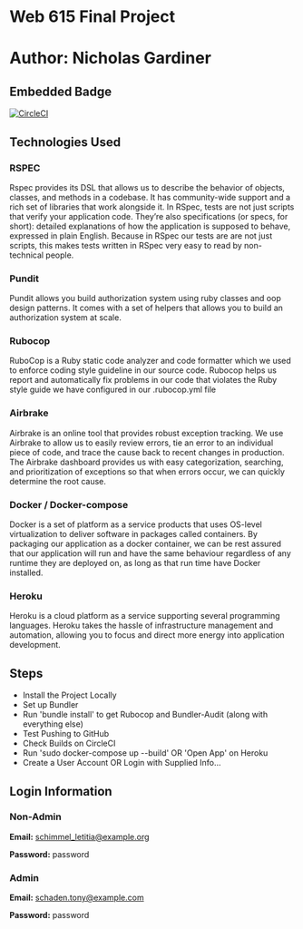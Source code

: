 # Web 615 Final Project 
# Author: Nicholas Gardiner

## Embedded Badge
[![CircleCI](https://circleci.com/gh/nickg1996/web615-final-assignment.svg?style=svg)](https://app.circleci.com/pipelines/github/nickg1996/web615-final-assignment?branch=master)

## Technologies Used

### RSPEC

Rspec provides its DSL that allows us to describe the behavior of objects, classes, and methods in a codebase. It has community-wide support and a rich set of libraries that work alongside it. In RSpec, tests are not just scripts that verify your application code. They’re also specifications (or specs, for short): detailed explanations of how the application is supposed to behave, expressed in plain English.  Because in RSpec our tests are are not just scripts, this makes tests written in RSpec very easy to read by non-technical people.

### Pundit

Pundit allows you build authorization system using ruby classes and oop design patterns. It comes with a set of helpers that allows you to build an authorization system at scale.

### Rubocop

RuboCop is a Ruby static code analyzer and code formatter which we used to enforce coding style guideline in our source code. Rubocop helps us report and automatically fix problems in our code that violates the Ruby style guide we have configured in our .rubocop.yml file


### Airbrake

Airbrake is an online tool that provides robust exception tracking. We use Airbrake to allow us to easily review errors, tie an error to an individual piece of code, and trace the cause back to recent changes in production. The Airbrake dashboard provides us with easy categorization, searching, and prioritization of exceptions so that when errors occur, we can quickly determine the root cause.

### Docker / Docker-compose

Docker is a set of platform as a service products that uses OS-level virtualization to deliver software in packages called containers. By packaging our application as a docker container, we can be rest assured that our application will run and have the same behaviour regardless of any runtime they are deployed on, as long as that run time have Docker installed.

### Heroku

Heroku is a cloud platform as a service supporting several programming languages. Heroku takes the hassle of infrastructure management and automation, allowing you to focus and direct more energy into application development.

## Steps 

* Install the Project Locally
* Set up Bundler
* Run 'bundle install' to get Rubocop and Bundler-Audit (along with everything else)
* Test Pushing to GitHub
* Check Builds on CircleCI
* Run 'sudo docker-compose up --build' OR 'Open App' on Heroku
* Create a User Account OR Login with Supplied Info...

## Login Information
### Non-Admin
**Email:** schimmel_letitia@example.org


**Password:** password

### Admin
**Email:** schaden.tony@example.com


**Password:** password
